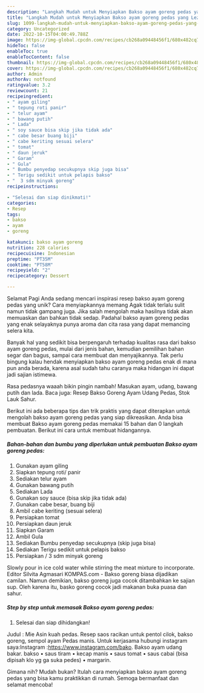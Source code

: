 ```yaml
---
description: "Langkah Mudah untuk Menyiapkan Bakso ayam goreng pedas yang Lezat, Sempurna"
title: "Langkah Mudah untuk Menyiapkan Bakso ayam goreng pedas yang Lezat, Sempurna"
slug: 1099-langkah-mudah-untuk-menyiapkan-bakso-ayam-goreng-pedas-yang-lezat-sempurna
category: Uncategorized
date: 2022-10-15T04:00:49.788Z
image: https://img-global.cpcdn.com/recipes/cb268a09448456f1/680x482cq70/bakso-ayam-goreng-pedas-foto-resep-utama.jpg
hideToc: false
enableToc: true
enableTocContent: false
thumbnail: https://img-global.cpcdn.com/recipes/cb268a09448456f1/680x482cq70/bakso-ayam-goreng-pedas-foto-resep-utama.jpg
cover: https://img-global.cpcdn.com/recipes/cb268a09448456f1/680x482cq70/bakso-ayam-goreng-pedas-foto-resep-utama.jpg
author: Admin
authorAv: notfound
ratingvalue: 3.2
reviewcount: 21
recipeingredient:
- " ayam giling"
- " tepung roti panir"
- " telur ayam"
- " bawang putih"
- " Lada"
- " soy sauce bisa skip jika tidak ada"
- " cabe besar buang biji"
- " cabe keriting sesuai selera"
- " tomat"
- " daun jeruk"
- " Garam"
- " Gula"
- " Bumbu penyedap secukupnya skip juga bisa"
- " Terigu sedikit untuk pelapis bakso"
- "  3 sdm minyak goreng"
recipeinstructions:

- "Selesai dan siap dinikmati!"
categories:
- Resep
tags:
- bakso
- ayam
- goreng

katakunci: bakso ayam goreng 
nutrition: 228 calories
recipecuisine: Indonesian
preptime: "PT35M"
cooktime: "PT58M"
recipeyield: "2"
recipecategory: Dessert

---
```



Selamat Pagi Anda sedang mencari inspirasi resep bakso ayam goreng pedas yang unik? Cara menyiapkannya memang Agak tidak terlalu sulit namun tidak gampang juga. Jika salah mengolah maka hasilnya tidak akan memuaskan dan bahkan tidak sedap. Padahal bakso ayam goreng pedas yang enak selayaknya punya aroma dan cita rasa yang dapat memancing selera kita.


Banyak hal yang sedikit bisa berpengaruh terhadap kualitas rasa dari bakso ayam goreng pedas, mulai dari jenis bahan, kemudian pemilihan bahan segar dan bagus, sampai cara membuat dan menyajikannya. Tak perlu bingung kalau hendak menyiapkan bakso ayam goreng pedas enak di mana pun anda berada, karena asal sudah tahu caranya maka hidangan ini dapat jadi sajian istimewa.

Rasa pedasnya waaah bikin pingin nambah! Masukan ayam, udang, bawang putih dan lada. Baca juga: Resep Bakso Goreng Ayam Udang Pedas, Stok Lauk Sahur.


Berikut ini ada beberapa tips dan trik praktis yang dapat diterapkan untuk mengolah bakso ayam goreng pedas yang siap dikreasikan. Anda bisa membuat Bakso ayam goreng pedas memakai 15 bahan dan 0 langkah pembuatan. Berikut ini cara untuk membuat hidangannya.

<!--inarticleads1-->

##### Bahan-bahan dan bumbu yang diperlukan untuk pembuatan Bakso ayam goreng pedas:

1. Gunakan  ayam giling
1. Siapkan  tepung roti/ panir
1. Sediakan  telur ayam
1. Gunakan  bawang putih
1. Sediakan  Lada
1. Gunakan  soy sauce (bisa skip jika tidak ada)
1. Gunakan  cabe besar, buang biji
1. Ambil  cabe keriting (sesuai selera)
1. Persiapkan  tomat
1. Persiapkan  daun jeruk
1. Siapkan  Garam
1. Ambil  Gula
1. Sediakan  Bumbu penyedap secukupnya (skip juga bisa)
1. Sediakan  Terigu sedikit untuk pelapis bakso
1. Persiapkan  / 3 sdm minyak goreng


Slowly pour in ice cold water while stirring the meat mixture to incorporate. Editor Silvita Agmasari KOMPAS.com - Bakso goreng biasa dijadikan camilan. Namun demikian, bakso goreng juga cocok ditambahkan ke sajian sup. Oleh karena itu, basko goreng cocok jadi makanan buka puasa dan sahur. 

<!--inarticleads2-->

##### Step by step untuk memasak Bakso ayam goreng pedas:


1. Selesai dan siap dihidangkan!

Judul : Mie Asin kuah pedas. Resep saos racikan untuk pentol cilok, bakso goreng, sempol ayam Pedas manis. Untuk kerjasama hubungi instagram saya:Instagram :https://www.instagram.com/bako. Bakso ayam udang bakar. bakso • saus tiram • kecap manis • saus tomat • saus cabai (bisa dipisah klo yg ga suka pedes) • margarin. 

Gimana nih? Mudah bukan? Itulah cara menyiapkan bakso ayam goreng pedas yang bisa kamu praktikkan di rumah. Semoga bermanfaat dan selamat mencoba!
